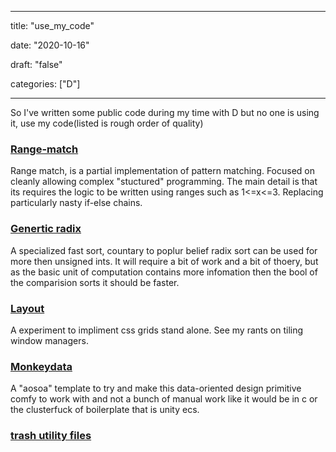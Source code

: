 
---

title: "use\_my\_code"

date: "2020-10-16"

draft: "false"

categories: ["D"]

---

So I've written some public code during my time with D but no one is using it, use my code(listed is rough order of quality)

### [Range-match](https://github.com/crazymonkyyy/range-match)

Range match, is a partial implementation of pattern matching. Focused on cleanly allowing complex "stuctured" programming. The main detail is that its requires the logic to be written using ranges such as 1\<=x\<=3. Replacing particularly nasty if-else chains.

### [Genertic radix](https://github.com/crazymonkyyy/radix)

A specialized fast sort, countary to poplur belief radix sort can be used for more then unsigned ints. It will require a bit of work and a bit of thoery, but as the basic unit of computation contains more infomation then the bool of the comparision sorts it should be faster.

### [Layout](https://github.com/crazymonkyyy/layoutexperiment)

A experiment to impliment css grids stand alone. See my rants on tiling window managers.

### [Monkeydata](https://github.com/crazymonkyyy/monkeydata)

A "aosoa" template to try and make this data-oriented design primitive comfy to work with and not a bunch of manual work like it would be in c or the clusterfuck of boilerplate that is unity ecs.

### [trash utility files](https://github.com/crazymonkyyy/datastuctureplayground/tree/master/copy%20and%20pasted%20ulility%20files%20of%20questionable%20quality)

